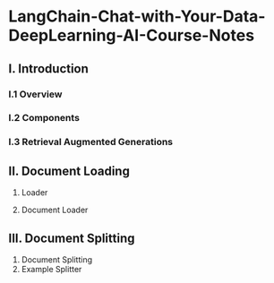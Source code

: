 # LangChain-Chat-with-Your-Data-DeepLearning-AI-Course-Notes

## I. Introduction
### I.1 Overview
### I.2 Components
### I.3 Retrieval Augmented Generations




## II. Document Loading
1. Loader

2. Document Loader


## III. Document Splitting
1. Document Splitting
2. Example Splitter